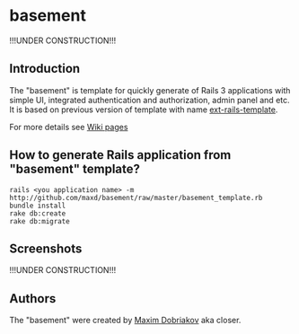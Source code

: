 basement
========

!!!UNDER CONSTRUCTION!!!

Introduction
------------

The "basement" is template for quickly generate of Rails 3 applications with simple UI, integrated authentication
and authorization, admin panel and etc. It is based on previous version of template with name
[ext-rails-template](http://github.com/maxd/ext-rails-template).

For more details see [Wiki pages](http://wiki.github.com/maxd/basement/)

How to generate Rails application from "basement" template?
-------------------------------------------------------------------

    rails <you application name> -m http://github.com/maxd/basement/raw/master/basement_template.rb
    bundle install
    rake db:create
    rake db:migrate

Screenshots
-----------

!!!UNDER CONSTRUCTION!!!

Authors
-------

The "basement" were created by [Maxim Dobriakov](http://maksd.info) aka closer.
